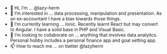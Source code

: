 - 👋 Hi, I’m ... @lazy-herm
- 👀 I’m interested in ... data processing, manipulation and presentation. As an ex-accountant I have a bias towards those things.
- 🌱 I’m currently learning ... Ionic. Recently learnt React but may convert to Angular. I have a solid base in PHP and Visual Basic.
- 💞️ I’m looking to collaborate on ... anything that involves data analyitcs. Personal hobby includes a personal finance app and goal setting app.
- 📫 How to reach me ... on tiwtter @lazyherm

<!---
lazy-herm/lazy-herm is a ✨ special ✨ repository because its `README.md` (this file) appears on your GitHub profile.
You can click the Preview link to take a look at your changes.
--->
